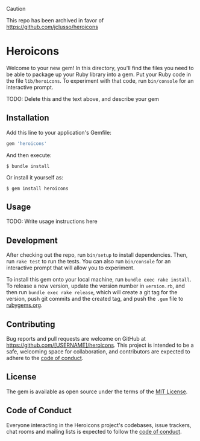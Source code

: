> [!CAUTION]
> This repo has been archived in favor of https://github.com/jclusso/heroicons

# Heroicons

Welcome to your new gem! In this directory, you'll find the files you need to be able to package up your Ruby library into a gem. Put your Ruby code in the file `lib/heroicons`. To experiment with that code, run `bin/console` for an interactive prompt.

TODO: Delete this and the text above, and describe your gem

## Installation

Add this line to your application's Gemfile:

```ruby
gem 'heroicons'
```

And then execute:

    $ bundle install

Or install it yourself as:

    $ gem install heroicons

## Usage

TODO: Write usage instructions here

## Development

After checking out the repo, run `bin/setup` to install dependencies. Then, run `rake test` to run the tests. You can also run `bin/console` for an interactive prompt that will allow you to experiment.

To install this gem onto your local machine, run `bundle exec rake install`. To release a new version, update the version number in `version.rb`, and then run `bundle exec rake release`, which will create a git tag for the version, push git commits and the created tag, and push the `.gem` file to [rubygems.org](https://rubygems.org).

## Contributing

Bug reports and pull requests are welcome on GitHub at https://github.com/[USERNAME]/heroicons. This project is intended to be a safe, welcoming space for collaboration, and contributors are expected to adhere to the [code of conduct](https://github.com/[USERNAME]/heroicons/blob/main/CODE_OF_CONDUCT.md).

## License

The gem is available as open source under the terms of the [MIT License](https://opensource.org/licenses/MIT).

## Code of Conduct

Everyone interacting in the Heroicons project's codebases, issue trackers, chat rooms and mailing lists is expected to follow the [code of conduct](https://github.com/[USERNAME]/heroicons/blob/main/CODE_OF_CONDUCT.md).
